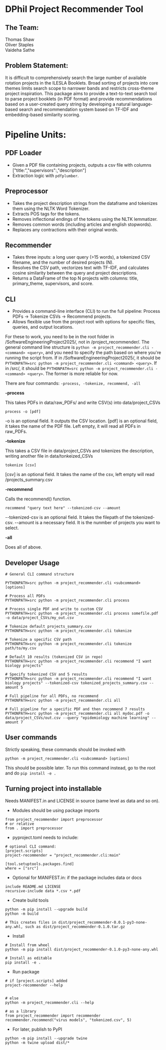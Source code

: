# DPhil Project Recommender Tool 
## The Team:
Thomas Shaw\
Oliver Staples\
Vaideha Sathe

## Problem Statement:
It is difficult to comprehensively search the large number of available rotation projects in the ILESLA Booklets. Broad sorting of projects into core themes limits search scope to narrower bands and restricts cross-theme project inspiration. This package aims to provide a text-to-text search tool to parse project booklets (in PDF format) and provide recommendations based on a user-created query string by developing a natural language-based search and recommendation system based on TF-IDF and embedding-based similarity scoring.

# Pipeline Units:
## PDF Loader
* Given a PDF file containing projects, outputs a csv file with columns ["title:","supervisors":,"description"]
* Extraction logic with `pdfplumber`.

## Preprocessor
* Takes the project description strings from the dataframe and tokenizes them using the NLTK Word Tokenizer.
* Extracts POS tags for the tokens.
* Removes inflectional endings of the tokens using the NLTK lemmatizer.
* Removes common words (including articles and english stopwords).
* Replaces any contractions with their original words.

## Recommender
* Takes three inputs: a long user query (>15 words), a tokenized CSV filename, and the number of desired projects (N).
* Resolves the CSV path, vectorizes text with TF-IDF, and calculates cosine similarity between the query and project descriptions.
* Returns a DataFrame of the top N projects with columns: title, primary_theme, supervisors, and score.

## CLI
* Provides a command-line interface (CLI) to run the full pipeline: Process PDFs → Tokenize CSVs → Recommend projects.
* Allows flexible use from the project root with options for specific files, queries, and output locations.

For these to work, you need to be in the root folder in /SoftwareEngineeringProject2025/, not in /project_recommender/. The general command line structure is `python -m project_recommender.cli -<command> <query>`, and you need to specify the path based on where you're running the script from. If in /SoftwareEngineeringProject2025/, it should be `PYTHONPATH=src python -m project_recommender.cli <command> <query>`. If in /src/, it should be `PYTHONPATH=src python -m project_recommender.cli -<command> <query>`. The former is more reliable for now.


There are four commands: ```-process, -tokenize, recommend, -all```

**-process**

This takes PDFs in data/raw_PDFs/ and write CSV(s) into data/project_CSVs

```
process -o [pdf] 
```

-o is an optional field. It outputs the CSV location.
[pdf] is an optional field, it takes the name of the PDF file. Left empty, it will read all PDFs in raw_PDFs.

**-tokenize**

This takes a CSV file in data/project_CSVs and tokenizes the description, writing another file in data/tonkeized_CSVs

`tokenize [csv]`

[csv] is an optional field. It takes the name of the csv, left empty will read /projects_summary.csv

**-recommend**

Calls the recommend() function.

```recommend "query text here" --tokenized-csv --amount```

--tokenized-csv is an optional field. It takes the filepath of the tokenized-csv.
--amount is a necessary field. It is the nunmber of projects you want to select.

**-all**

Does all of above.

## Developer Usage

```
# General CLI command structure

PYTHONPATH=src python -m project_recommender.cli <subcommand> [options]
```

```
# Process all PDFs
PYTHONPATH=src python -m project_recommender.cli process

# Process single PDF and write to custom CSV
PYTHONPATH=src python -m project_recommender.cli process somefile.pdf -o data/project_CSVs/my_out.csv
```

```
# Tokenize default projects_summary.csv
PYTHONPATH=src python -m project_recommender.cli tokenize

# Tokenize a specific CSV path
PYTHONPATH=src python -m project_recommender.cli tokenize path/to/my.csv
```

```
# Default 10 results (tokenized CSV in repo)
PYTHONPATH=src python -m project_recommender.cli recommend "I want biology projects"

# Specify tokenized CSV and 5 results
PYTHONPATH=src python -m project_recommender.cli recommend "I want biology projects" --tokenized-csv tokenized_projects_summary.csv --amount 5
```

```
# Full pipeline for all PDFs, no recommend
PYTHONPATH=src python -m project_recommender.cli all

# Full pipeline for a specific PDF and then recommend 7 results
PYTHONPATH=src python -m project_recommender.cli all mydoc.pdf -o data/project_CSVs/out.csv --query "epidemiology machine learning" --amount 7
```
## User commands
Strictly speaking, these commands should be invoked with 

```
python -m project_recommender.cli <subcommand> [options]
```

This should be possible later.
To run this command instead, go to the root and do `pip install -e .`

## Turning project into installable

Needs MANIFEST.in and LICENSE in source (same level as data and so on).

* Modules should be using package imports
```
from project_recommender import preprocessor
# or relative
from . import preprocessor
```

* pyproject.toml needs to include:
```
# optional CLI command:
[project.scripts]
project-recommender = "project_recommender.cli:main"

[tool.setuptools.packages.find]
where = ["src"]
```

* Optional for MANIFEST.in: if the package includes data or docs
```
include README.md LICENSE
recursive-include data *.csv *.pdf
```

* Create build tools
```
python -m pip install --upgrade build
python -m build

# This creates files in dist/project_recommender-0.0.1-py3-none-any.whl, such as dist/project_recommender-0.1.0.tar.gz
```

* Install
```
# Install from wheel
python -m pip install dist/project_recommender-0.1.0-py3-none-any.whl

# Install as editable
pip install -e .
```

* Run package
```
# if [project.scripts] added
project-recommender --help


# else
python -m project_recommender.cli --help

# as a library
from project_recommender import recommender
recommender.recommend("virus models", "tokenized.csv", 5)
```

* For later, publish to PyPI
```
python -m pip install --upgrade twine
python -m twine upload dist/*
```
